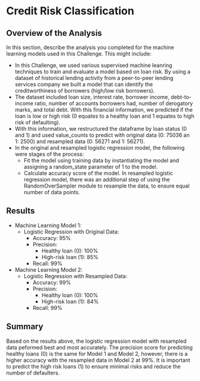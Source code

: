 # Credit Risk Classification

## Overview of the Analysis

In this section, describe the analysis you completed for the machine learning models used in this Challenge. This might include:

* In this Challenge, we used various supervised machine leanring techniques to train and evaluate a model based on loan risk. By using a dataset of historical lending activity from a peer-to-peer lending services company we built a model that can identify the creditworthiness of borrowers (high/low risk borrowers).
* The dataset included loan size, interest rate, borrower income, debt-to-income ratio, number of accounts borrowers had, number of derogatory marks, and total debt. With this financial information, we predicted if the loan is low or high risk (0 equates to a healthy loan and 1 equates to high risk of defaulting).
* With this information, we restructured the dataframe by loan status (0 and 1) and used value_counts to predict with original data (0: 75036 an 1: 2500) and resampled data (0: 56271 and 1: 56271).
* In the original and resampled logistic regression model, the following were stages of the process:
    * Fit the model using training data by instantiating the model and assigning a random_state parameter of 1 to the model.
    * Calculate accuracy score of the model.
In resampled logistic regression model, there was an additional step of using the RandomOverSampler module to resample the data, to ensure equal number of data points.

## Results

* Machine Learning Model 1:
  * Logistic Regression with Original Data: 
    - Accuracy: 95% 
    - Precision:
        - Healthy loan (0): 100%
        - High-risk loan (1): 85%
    - Recall: 99%
* Machine Learning Model 2:
  * Logistic Regression with Resampled Data: 
    - Accuracy: 99%
    - Precision:
        - Healthy loan (0): 100%
        - High-risk loan (1): 84%
    - Recall: 99% 


## Summary

Based on the results above, the logistic regression model with resampled data peformed best and most accurately. The precision score for predicting healthy loans (0) is the same for Model 1 and Model 2, however, there is a higher accuracy with the resampled data in Model 2 at 99%. It is important to predict the high risk loans (1) to ensure minimal risks and reduce the number of defaulters.
